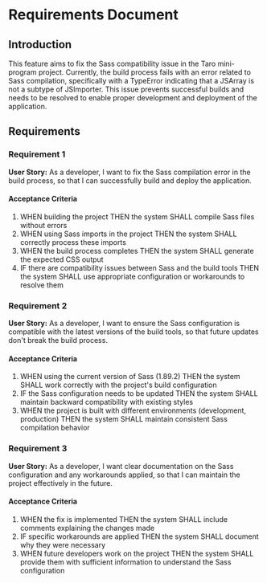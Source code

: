 # Requirements Document

## Introduction

This feature aims to fix the Sass compatibility issue in the Taro mini-program project. Currently, the build process fails with an error related to Sass compilation, specifically with a TypeError indicating that a JSArray is not a subtype of JSImporter. This issue prevents successful builds and needs to be resolved to enable proper development and deployment of the application.

## Requirements

### Requirement 1

**User Story:** As a developer, I want to fix the Sass compilation error in the build process, so that I can successfully build and deploy the application.

#### Acceptance Criteria

1. WHEN building the project THEN the system SHALL compile Sass files without errors
2. WHEN using Sass imports in the project THEN the system SHALL correctly process these imports
3. WHEN the build process completes THEN the system SHALL generate the expected CSS output
4. IF there are compatibility issues between Sass and the build tools THEN the system SHALL use appropriate configuration or workarounds to resolve them

### Requirement 2

**User Story:** As a developer, I want to ensure the Sass configuration is compatible with the latest versions of the build tools, so that future updates don't break the build process.

#### Acceptance Criteria

1. WHEN using the current version of Sass (1.89.2) THEN the system SHALL work correctly with the project's build configuration
2. IF the Sass configuration needs to be updated THEN the system SHALL maintain backward compatibility with existing styles
3. WHEN the project is built with different environments (development, production) THEN the system SHALL maintain consistent Sass compilation behavior

### Requirement 3

**User Story:** As a developer, I want clear documentation on the Sass configuration and any workarounds applied, so that I can maintain the project effectively in the future.

#### Acceptance Criteria

1. WHEN the fix is implemented THEN the system SHALL include comments explaining the changes made
2. IF specific workarounds are applied THEN the system SHALL document why they were necessary
3. WHEN future developers work on the project THEN the system SHALL provide them with sufficient information to understand the Sass configuration
